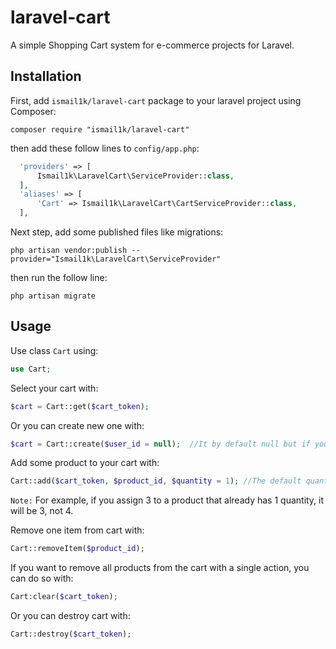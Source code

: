 # laravel-cart
A simple Shopping Cart system for e-commerce projects for Laravel.

## Installation
First, add `ismail1k/laravel-cart` package to your laravel project using Composer:
```shell
composer require "ismail1k/laravel-cart"
```
then add these follow lines to `config/app.php`:
```php
  'providers' => [
      Ismail1k\LaravelCart\ServiceProvider::class,
  ],
  'aliases' => [
      'Cart' => Ismail1k\LaravelCart\CartServiceProvider::class,
  ],
```
Next step, add some published files like migrations: 
```shell
php artisan vendor:publish --provider="Ismail1k\LaravelCart\ServiceProvider"
```
then run the follow line:
```shell
php artisan migrate
```

## Usage
Use class `Cart` using: 
```php
use Cart;
```
Select your cart with: 
```php
$cart = Cart::get($cart_token);
```
Or you can create new one with: 
```php
$cart = Cart::create($user_id = null);  //It by default null but if you want to link that created cart to a specified user, You can pass `user_id` parameter.
```
Add some product to your cart with:
```php
Cart::add($cart_token, $product_id, $quantity = 1); //The default quantity is 1, that means if you don't specify the quantity, 1 will be added automatically.
```
`Note:` For example, if you assign 3 to a product that already has 1 quantity, it will be 3, not 4.

Remove one item from cart with:
```php
Cart::removeItem($product_id);
```
If you want to remove all products from the cart with a single action, you can do so with: 
```php
Cart:clear($cart_token);
```
Or you can destroy cart with:
```php
Cart::destroy($cart_token);
```
